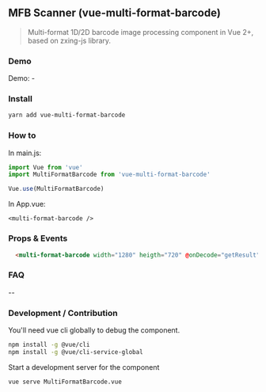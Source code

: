 ## MFB Scanner (vue-multi-format-barcode)
> Multi-format 1D/2D barcode image processing component in Vue 2+, based on zxing-js library.

### Demo
Demo: -

### Install

```bash
yarn add vue-multi-format-barcode
```

### How to

In main.js:

```javascript
import Vue from 'vue'
import MultiFormatBarcode from 'vue-multi-format-barcode'

Vue.use(MultiFormatBarcode)
```

In App.vue:

```vue
<multi-format-barcode />
```

### Props & Events

```html
  <multi-format-barcode width="1280" heigth="720" @onDecode="getResult" />
```

### FAQ

--

### Development / Contribution

You'll need vue cli globally to debug the component.

```bash
npm install -g @vue/cli
npm install -g @vue/cli-service-global
```

Start a development server for the component

```bash
vue serve MultiFormatBarcode.vue
```

